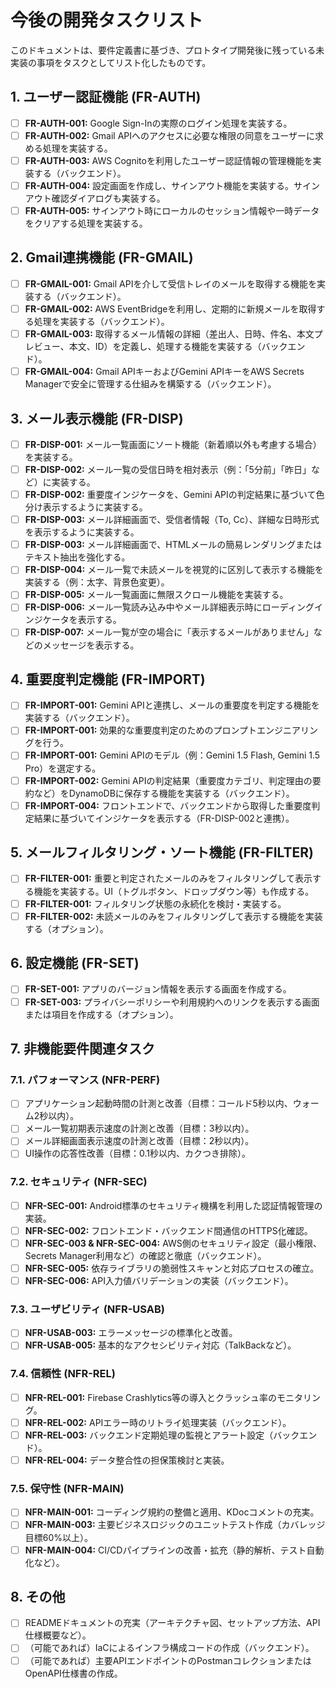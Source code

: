 # 今後の開発タスクリスト

このドキュメントは、要件定義書に基づき、プロトタイプ開発後に残っている未実装の事項をタスクとしてリスト化したものです。

## 1. ユーザー認証機能 (FR-AUTH)

-   [ ] **FR-AUTH-001:** Google Sign-Inの実際のログイン処理を実装する。
-   [ ] **FR-AUTH-002:** Gmail APIへのアクセスに必要な権限の同意をユーザーに求める処理を実装する。
-   [ ] **FR-AUTH-003:** AWS Cognitoを利用したユーザー認証情報の管理機能を実装する（バックエンド）。
-   [ ] **FR-AUTH-004:** 設定画面を作成し、サインアウト機能を実装する。サインアウト確認ダイアログも実装する。
-   [ ] **FR-AUTH-005:** サインアウト時にローカルのセッション情報や一時データをクリアする処理を実装する。

## 2. Gmail連携機能 (FR-GMAIL)

-   [ ] **FR-GMAIL-001:** Gmail APIを介して受信トレイのメールを取得する機能を実装する（バックエンド）。
-   [ ] **FR-GMAIL-002:** AWS EventBridgeを利用し、定期的に新規メールを取得する処理を実装する（バックエンド）。
-   [ ] **FR-GMAIL-003:** 取得するメール情報の詳細（差出人、日時、件名、本文プレビュー、本文、ID）を定義し、処理する機能を実装する（バックエンド）。
-   [ ] **FR-GMAIL-004:** Gmail APIキーおよびGemini APIキーをAWS Secrets Managerで安全に管理する仕組みを構築する（バックエンド）。

## 3. メール表示機能 (FR-DISP)

-   [ ] **FR-DISP-001:** メール一覧画面にソート機能（新着順以外も考慮する場合）を実装する。
-   [ ] **FR-DISP-002:** メール一覧の受信日時を相対表示（例：「5分前」「昨日」など）に実装する。
-   [ ] **FR-DISP-002:** 重要度インジケータを、Gemini APIの判定結果に基づいて色分け表示するように実装する。
-   [ ] **FR-DISP-003:** メール詳細画面で、受信者情報（To, Cc）、詳細な日時形式を表示するように実装する。
-   [ ] **FR-DISP-003:** メール詳細画面で、HTMLメールの簡易レンダリングまたはテキスト抽出を強化する。
-   [ ] **FR-DISP-004:** メール一覧で未読メールを視覚的に区別して表示する機能を実装する（例：太字、背景色変更）。
-   [ ] **FR-DISP-005:** メール一覧画面に無限スクロール機能を実装する。
-   [ ] **FR-DISP-006:** メール一覧読み込み中やメール詳細表示時にローディングインジケータを表示する。
-   [ ] **FR-DISP-007:** メール一覧が空の場合に「表示するメールがありません」などのメッセージを表示する。

## 4. 重要度判定機能 (FR-IMPORT)

-   [ ] **FR-IMPORT-001:** Gemini APIと連携し、メールの重要度を判定する機能を実装する（バックエンド）。
-   [ ] **FR-IMPORT-001:** 効果的な重要度判定のためのプロンプトエンジニアリングを行う。
-   [ ] **FR-IMPORT-001:** Gemini APIのモデル（例：Gemini 1.5 Flash, Gemini 1.5 Pro）を選定する。
-   [ ] **FR-IMPORT-002:** Gemini APIの判定結果（重要度カテゴリ、判定理由の要約など）をDynamoDBに保存する機能を実装する（バックエンド）。
-   [ ] **FR-IMPORT-004:** フロントエンドで、バックエンドから取得した重要度判定結果に基づいてインジケータを表示する（FR-DISP-002と連携）。

## 5. メールフィルタリング・ソート機能 (FR-FILTER)

-   [ ] **FR-FILTER-001:** 重要と判定されたメールのみをフィルタリングして表示する機能を実装する。UI（トグルボタン、ドロップダウン等）も作成する。
-   [ ] **FR-FILTER-001:** フィルタリング状態の永続化を検討・実装する。
-   [ ] **FR-FILTER-002:** 未読メールのみをフィルタリングして表示する機能を実装する（オプション）。

## 6. 設定機能 (FR-SET)

-   [ ] **FR-SET-001:** アプリのバージョン情報を表示する画面を作成する。
-   [ ] **FR-SET-003:** プライバシーポリシーや利用規約へのリンクを表示する画面または項目を作成する（オプション）。

## 7. 非機能要件関連タスク

### 7.1. パフォーマンス (NFR-PERF)
-   [ ] アプリケーション起動時間の計測と改善（目標：コールド5秒以内、ウォーム2秒以内）。
-   [ ] メール一覧初期表示速度の計測と改善（目標：3秒以内）。
-   [ ] メール詳細画面表示速度の計測と改善（目標：2秒以内）。
-   [ ] UI操作の応答性改善（目標：0.1秒以内、カクつき排除）。

### 7.2. セキュリティ (NFR-SEC)
-   [ ] **NFR-SEC-001:** Android標準のセキュリティ機構を利用した認証情報管理の実装。
-   [ ] **NFR-SEC-002:** フロントエンド・バックエンド間通信のHTTPS化確認。
-   [ ] **NFR-SEC-003 & NFR-SEC-004:** AWS側のセキュリティ設定（最小権限、Secrets Manager利用など）の確認と徹底（バックエンド）。
-   [ ] **NFR-SEC-005:** 依存ライブラリの脆弱性スキャンと対応プロセスの確立。
-   [ ] **NFR-SEC-006:** API入力値バリデーションの実装（バックエンド）。

### 7.3. ユーザビリティ (NFR-USAB)
-   [ ] **NFR-USAB-003:** エラーメッセージの標準化と改善。
-   [ ] **NFR-USAB-005:** 基本的なアクセシビリティ対応（TalkBackなど）。

### 7.4. 信頼性 (NFR-REL)
-   [ ] **NFR-REL-001:** Firebase Crashlytics等の導入とクラッシュ率のモニタリング。
-   [ ] **NFR-REL-002:** APIエラー時のリトライ処理実装（バックエンド）。
-   [ ] **NFR-REL-003:** バックエンド定期処理の監視とアラート設定（バックエンド）。
-   [ ] **NFR-REL-004:** データ整合性の担保策検討と実装。

### 7.5. 保守性 (NFR-MAIN)
-   [ ] **NFR-MAIN-001:** コーディング規約の整備と適用、KDocコメントの充実。
-   [ ] **NFR-MAIN-003:** 主要ビジネスロジックのユニットテスト作成（カバレッジ目標60%以上）。
-   [ ] **NFR-MAIN-004:** CI/CDパイプラインの改善・拡充（静的解析、テスト自動化など）。

## 8. その他

-   [ ] READMEドキュメントの充実（アーキテクチャ図、セットアップ方法、API仕様概要など）。
-   [ ] （可能であれば）IaCによるインフラ構成コードの作成（バックエンド）。
-   [ ] （可能であれば）主要APIエンドポイントのPostmanコレクションまたはOpenAPI仕様書の作成。